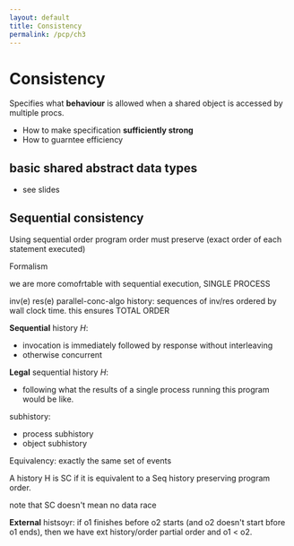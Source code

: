 ```yaml
---
layout: default
title: Consistency
permalink: /pcp/ch3
---
```


# Consistency

Specifies what **behaviour** is allowed when a shared object is accessed by multiple procs.

- How to make specification **sufficiently strong**
- How to guarntee efficiency

## basic shared abstract data types

- see slides

## Sequential consistency

Using sequential order
program order must preserve (exact order of each statement executed)

Formalism

we are more comofrtable with sequential execution, SINGLE PROCESS

inv(e) res(e)
parallel-conc-algo
history: sequences of inv/res ordered by wall clock time. this ensures TOTAL ORDER

**Sequential** history $H$:
- invocation is immediately followed by response without interleaving
- otherwise concurrent

**Legal** sequential history $H$:
- following what the results of a single process running this program would be like.

subhistory:
- process subhistory
- object subhistory

Equivalency: exactly the same set of events

A history H is SC if it is equivalent to a Seq history  preserving program order.

note that SC doesn't mean no data race


**External** histsoyr: if o1 finishes before o2 starts (and o2 doesn't start bfore o1 ends), then we have ext history/order partial order and o1 $<$ o2.

